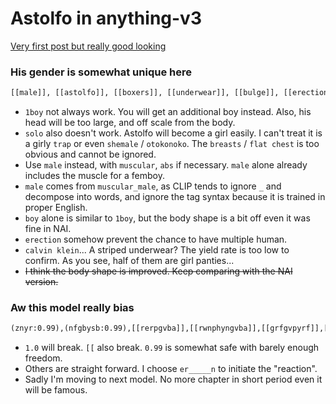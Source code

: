 # Astolfo in anything-v3 #

[Very first post but really good looking](https://www.pixiv.net/en/artworks/102832973)

### His gender is somewhat unique here ###

```txt
[[male]], [[astolfo]], [[boxers]], [[underwear]], [[bulge]], [[erection]], [[calvin klein]]
```

- `1boy` not always work. You will get an additional boy instead. Also, his head will be too large, and off scale from the body.
- `solo` also doesn't work. Astolfo will become a girl easily. I can't treat it is a girly `trap` or even `shemale` / `otokonoko`. The `breasts` / `flat chest` is too obvious and cannot be ignored. 
- Use `male` instead, with `muscular`, `abs` if necessary. `male` alone already includes the muscle for a femboy.
- `male` comes from `muscular_male`, as CLIP tends to ignore `_` and decompose into words, and ignore the tag syntax because it is trained in proper English.
- `boy` alone is similar to `1boy`, but the body shape is a bit off even it was fine in NAI.
- `erection` somehow prevent the chance to have multiple human.
- `calvin klein`... A striped underwear? The yield rate is too low to confirm. As you see, half of them are girl panties...
- ~~I think the body shape is improved. Keep comparing with the NAI version.~~

### Aw this model really bias ###

```txt
(znyr:0.99),(nfgbysb:0.99),[[rerpgvba]],[[rwnphyngvba]],[[grfgvpyrf]],[[cravf]]
```

- `1.0` will break. `[[` also break. `0.99` is somewhat safe with barely enough freedom.
- Others are straight forward. I choose `er_____n` to initiate the "reaction".
- Sadly I'm moving to next model. No more chapter in short period even it will be famous.
